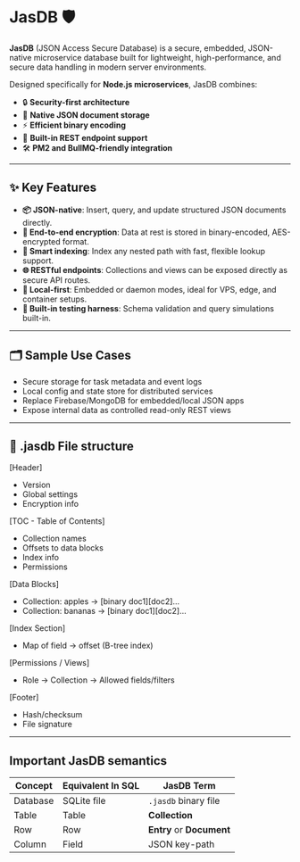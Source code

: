 # JasDB 🛡️

**JasDB** (JSON Access Secure Database) is a secure, embedded, JSON-native microservice database built for lightweight, high-performance, and secure data handling in modern server environments.

Designed specifically for **Node.js microservices**, JasDB combines:
- 🔒 **Security-first architecture**
- 🧩 **Native JSON document storage**
- ⚡ **Efficient binary encoding**
- 🧵 **Built-in REST endpoint support**
- 🛠️ **PM2 and BullMQ-friendly integration**

---

## ✨ Key Features

- **📦 JSON-native**: Insert, query, and update structured JSON documents directly.
- **🔐 End-to-end encryption**: Data at rest is stored in binary-encoded, AES-encrypted format.
- **🧠 Smart indexing**: Index any nested path with fast, flexible lookup support.
- **🌐 RESTful endpoints**: Collections and views can be exposed directly as secure API routes.
- **🧰 Local-first**: Embedded or daemon modes, ideal for VPS, edge, and container setups.
- **🧪 Built-in testing harness**: Schema validation and query simulations built-in.

---

## 🗂️ Sample Use Cases

- Secure storage for task metadata and event logs
- Local config and state store for distributed services
- Replace Firebase/MongoDB for embedded/local JSON apps
- Expose internal data as controlled read-only REST views

---

## 🚀 .jasdb File structure

[Header]
  - Version
  - Global settings
  - Encryption info

[TOC - Table of Contents]
  - Collection names
  - Offsets to data blocks
  - Index info
  - Permissions

[Data Blocks]
  - Collection: apples → [binary doc1][doc2]...
  - Collection: bananas → [binary doc1][doc2]...

[Index Section]
  - Map of field → offset (B-tree index)

[Permissions / Views]
  - Role → Collection → Allowed fields/filters

[Footer]
  - Hash/checksum
  - File signature

---

## Important JasDB semantics

| Concept  | Equivalent In SQL | JasDB Term                |
| -------- | ----------------- | ------------------------- |
| Database | SQLite file       | `.jasdb` binary file      |
| Table    | Table             | **Collection**            |
| Row      | Row               | **Entry** or **Document** |
| Column   | Field             | JSON key-path             |

